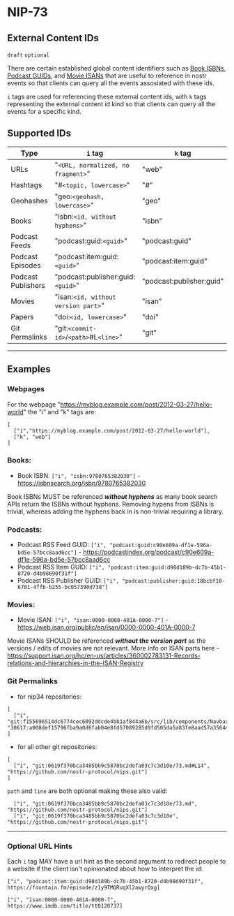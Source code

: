 NIP-73
======

External Content IDs
--------------------

`draft` `optional`

There are certain established global content identifiers such as [Book ISBNs](https://en.wikipedia.org/wiki/ISBN), [Podcast GUIDs](https://podcastnamespace.org/tag/guid), and [Movie ISANs](https://en.wikipedia.org/wiki/International_Standard_Audiovisual_Number) that are useful to reference in nostr events so that clients can query all the events assosiated with these ids.


`i` tags are used for referencing these external content ids, with `k` tags representing the external content id kind so that clients can query all the events for a specific kind.

## Supported IDs

| Type               | `i` tag                                | `k` tag                  |
| ---                | ---                                    | ---                      |
| URLs               | "`<URL, normalized, no fragment>`"     | "web"                    |
| Hashtags           | "#`<topic, lowercase>`"                | "#"                      |
| Geohashes          | "geo:`<geohash, lowercase>`"           | "geo"                    |
| Books              | "isbn:`<id, without hyphens>`"         | "isbn"                   |
| Podcast Feeds      | "podcast:guid:`<guid>`"                | "podcast:guid"           |
| Podcast Episodes   | "podcast:item:guid:`<guid>`"           | "podcast:item:guid"      |
| Podcast Publishers | "podcast:publisher:guid:`<guid>`"      | "podcast:publisher:guid" |
| Movies             | "isan:`<id, without version part>`"    | "isan"                   |
| Papers             | "doi:`<id, lowercase>`"                | "doi"                    |
| Git Permalinks     | "git:`<commit-id>`/`<path>`#L`<line>`" | "git"                    |

---

## Examples

### Webpages

For the webpage "https://myblog.example.com/post/2012-03-27/hello-world" the "i" and "k" tags are:

```jsonc
[
  ["i","https://myblog.example.com/post/2012-03-27/hello-world"],
  ["k", "web"]
]
```

### Books:

- Book ISBN: `["i", "isbn:9780765382030"]` - https://isbnsearch.org/isbn/9780765382030

Book ISBNs MUST be referenced _**without hyphens**_ as many book search APIs return the ISBNs without hyphens. Removing hypens from ISBNs is trivial, whereas adding the hyphens back in is non-trivial requiring a library.

### Podcasts:

- Podcast RSS Feed GUID: `["i", "podcast:guid:c90e609a-df1e-596a-bd5e-57bcc8aad6cc"]` - https://podcastindex.org/podcast/c90e609a-df1e-596a-bd5e-57bcc8aad6cc
- Podcast RSS Item GUID: `["i", "podcast:item:guid:d98d189b-dc7b-45b1-8720-d4b98690f31f"]`
- Podcast RSS Publisher GUID: `["i", "podcast:publisher:guid:18bcbf10-6701-4ffb-b255-bc057390d738"]`

### Movies:

- Movie ISAN: `["i", "isan:0000-0000-401A-0000-7"]` - https://web.isan.org/public/en/isan/0000-0000-401A-0000-7

Movie ISANs SHOULD be referenced  _**without the version part**_ as the versions / edits of movies are not relevant. More info on ISAN parts here -  https://support.isan.org/hc/en-us/articles/360002783131-Records-relations-and-hierarchies-in-the-ISAN-Registry

### Git Permalinks

- for nip34 repositories:

```jsonc
[
  ["i", "git:f155696514dc6774cec6092ddcde4bb1af844a6b/src/lib/components/Navbar.svelte#L45", "30617:a008def15796fba9a0d6fab04e8fd57089285d9fd505da5a83fe8aad57a3564d:gitworkshop"]
]
```

- for all other git repositories:
```jsonc
[
  ["i", "git:0619f370bca3485bb9c5870bc2defa03c7c3d10e/73.md#L14", "https://github.com/nostr-protocol/nips.git"]
]
```

`path` and `line` are both optional making these also valid: 
```jsonc
  ["i", "git:0619f370bca3485bb9c5870bc2defa03c7c3d10e/73.md", "https://github.com/nostr-protocol/nips.git"]
  ["i", "git:0619f370bca3485bb9c5870bc2defa03c7c3d10e", "https://github.com/nostr-protocol/nips.git"]
```

---

### Optional URL Hints

Each `i` tag MAY have a url hint as the second argument to redirect people to a website if the client isn't opinionated about how to interpret the id:

`["i", "podcast:item:guid:d98d189b-dc7b-45b1-8720-d4b98690f31f", https://fountain.fm/episode/z1y9TMQRuqXl2awyrQxg]`

`["i", "isan:0000-0000-401A-0000-7", https://www.imdb.com/title/tt0120737]`

